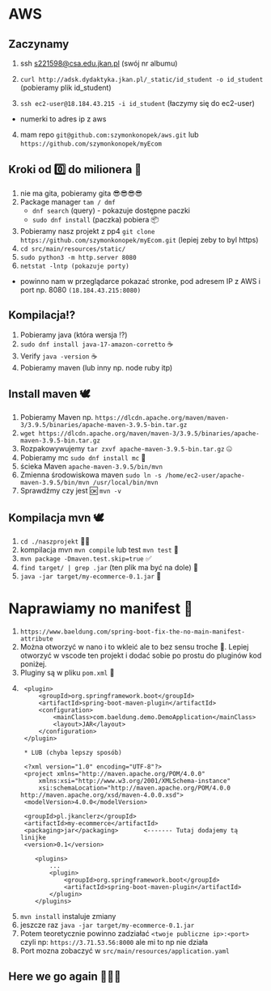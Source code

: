 # AWS
## Zaczynamy

1. ssh s221598@csa.edu.jkan.pl (swój nr albumu)

2. ``curl http://adsk.dydaktyka.jkan.pl/_static/id_student -o id_student`` (pobieramy plik id_student)
3. ``ssh ec2-user@18.184.43.215 -i id_student`` (łaczymy się do ec2-user)
* numerki to adres ip z aws
4. mam repo ``git@github.com:szymonkonopek/aws.git`` lub ``https://github.com/szymonkonopek/myEcom``

## Kroki od 0️⃣ do milionera 🤑

1. nie ma gita, pobieramy gita 😎😎😎😎
3. Package manager ``tam / dmf``
    * ``dnf search`` (query) - pokazuje dostępne paczki
    * ``sudo dnf install`` (paczka) pobiera 📦
3. Pobieramy nasz projekt z pp4 ``git clone https://github.com/szymonkonopek/myEcom.git`` (lepiej zeby to byl https)
4. ``cd src/main/resources/static/``
5. ``sudo python3 -m http.server 8080``
6. ``netstat -lntp (pokazuje porty)``
- powinno nam w przeglądarce pokazać stronke, pod adresem IP z AWS i port np. 8080 ``(18.184.43.215:8080)``


## Kompilacja⁉️
1. Pobieramy java (która wersja ⁉️)
2. ``sudo dnf install java-17-amazon-corretto`` ☕️
3. Verify ``java -version`` ☕️
4. Pobieramy maven (lub inny np. node ruby itp)

## Install maven 🕊️
1. Pobieramy Maven np. ``https://dlcdn.apache.org/maven/maven-3/3.9.5/binaries/apache-maven-3.9.5-bin.tar.gz``
2. ``wget https://dlcdn.apache.org/maven/maven-3/3.9.5/binaries/apache-maven-3.9.5-bin.tar.gz``
3. Rozpakowywujemy ``tar zxvf apache-maven-3.9.5-bin.tar.gz`` 🤐
4. Pobieramy mc ``sudo dnf install mc`` 🎤
5. ścieka Maven ``apache-maven-3.9.5/bin/mvn``
6. Zmienna środowiskowa maven ``sudo ln -s /home/ec2-user/apache-maven-3.9.5/bin/mvn /usr/local/bin/mvn``
7. Sprawdźmy czy jest 🆗 ``mvn -v``

## Kompilacja mvn 🕊️
1. ``cd ./naszprojekt`` 🧑‍🎨
2. kompilacja mvn ``mvn compile`` lub test ``mvn test`` 🧪
3. ``mvn package -Dmaven.test.skip=true`` ✅
4. ``find target/ | grep .jar`` (ten plik ma być na dole) 📁
5. ``java -jar target/my-ecommerce-0.1.jar`` 🫙

# Naprawiamy no manifest 📖
1. ``https://www.baeldung.com/spring-boot-fix-the-no-main-manifest-attribute``
2. Można otworzyć w nano i to wkleić ale to bez sensu troche 🤦. Lepiej otworzyć w vscode ten projekt i dodać sobie po prostu do pluginów kod poniżej.
2. Pluginy są w pliku ``pom.xml`` 🍑
2. ```
    <plugin>
        <groupId>org.springframework.boot</groupId>
        <artifactId>spring-boot-maven-plugin</artifactId>
        <configuration>
            <mainClass>com.baeldung.demo.DemoApplication</mainClass>
            <layout>JAR</layout>
        </configuration>
    </plugin>

    * LUB (chyba lepszy sposób)

    ```
        <?xml version="1.0" encoding="UTF-8"?>
        <project xmlns="http://maven.apache.org/POM/4.0.0"
            xmlns:xsi="http://www.w3.org/2001/XMLSchema-instance"
            xsi:schemaLocation="http://maven.apache.org/POM/4.0.0 http://maven.apache.org/xsd/maven-4.0.0.xsd">
        <modelVersion>4.0.0</modelVersion>

        <groupId>pl.jkanclerz</groupId>
        <artifactId>my-ecommerce</artifactId>
        <packaging>jar</packaging>       <------- Tutaj dodajemy tą linijke
        <version>0.1</version>

    ```
        <plugins>
            ...
            <plugin>
                <groupId>org.springframework.boot</groupId>
                <artifactId>spring-boot-maven-plugin</artifactId>
            </plugin>
        </plugins>    

3. ``mvn install`` instaluje zmiany
4. jeszcze raz ``java -jar target/my-ecommerce-0.1.jar``
5. Potem teoretycznie powinno zadziałać ``<twoje publiczne ip>:<port>`` czyli np: ``https://3.71.53.56:8000`` ale mi to np nie działa
6. Port mozna zobaczyć w ``src/main/resources/application.yaml``

## Here we go again 🤷🏾‍♂️